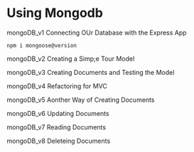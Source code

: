 # Using Mongodb


mongoDB_v1
Connecting OUr Database with the Express App

```
npm i mongoose@version
```


mongoDB_v2
Creating a Simp;e Tour Model

mongoDB_v3
Creating Documents and Testing the Model

mongoDB_v4
Refactoring for MVC

mongoDB_v5
Aonther Way of Creating Documents

mongoDB_v6
Updating Documents

mongoDB_v7
Reading Documents

mongoDB_v8
Deleteing Documents